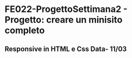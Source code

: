 # FE022-ProgettoSettimana2 - Progetto: creare un minisito completo
## Responsive in HTML e Css  Data- 11/03
